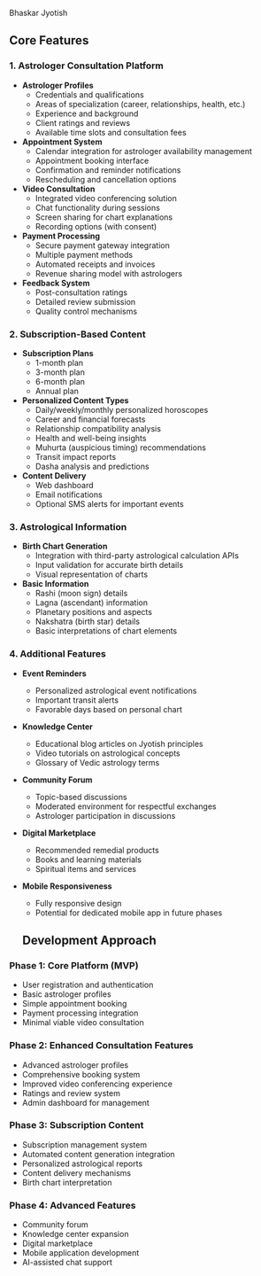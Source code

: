 Bhaskar Jyotish

## Core Features

### 1. Astrologer Consultation Platform

- **Astrologer Profiles**
  - Credentials and qualifications
  - Areas of specialization (career, relationships, health, etc.)
  - Experience and background
  - Client ratings and reviews
  - Available time slots and consultation fees
- **Appointment System**
  - Calendar integration for astrologer availability management
  - Appointment booking interface
  - Confirmation and reminder notifications
  - Rescheduling and cancellation options
- **Video Consultation**
  - Integrated video conferencing solution
  - Chat functionality during sessions
  - Screen sharing for chart explanations
  - Recording options (with consent)
- **Payment Processing**
  - Secure payment gateway integration
  - Multiple payment methods
  - Automated receipts and invoices
  - Revenue sharing model with astrologers
- **Feedback System**
  - Post-consultation ratings
  - Detailed review submission
  - Quality control mechanisms

### 2. Subscription-Based Content

- **Subscription Plans**
  - 1-month plan
  - 3-month plan
  - 6-month plan
  - Annual plan
- **Personalized Content Types**
  - Daily/weekly/monthly personalized horoscopes
  - Career and financial forecasts
  - Relationship compatibility analysis
  - Health and well-being insights
  - Muhurta (auspicious timing) recommendations
  - Transit impact reports
  - Dasha analysis and predictions
- **Content Delivery**
  - Web dashboard
  - Email notifications
  - Optional SMS alerts for important events

### 3. Astrological Information

- **Birth Chart Generation**
  - Integration with third-party astrological calculation APIs
  - Input validation for accurate birth details
  - Visual representation of charts
- **Basic Information**
  - Rashi (moon sign) details
  - Lagna (ascendant) information
  - Planetary positions and aspects
  - Nakshatra (birth star) details
  - Basic interpretations of chart elements

### 4. Additional Features

- **Event Reminders**
  - Personalized astrological event notifications
  - Important transit alerts
  - Favorable days based on personal chart
- **Knowledge Center**
  - Educational blog articles on Jyotish principles
  - Video tutorials on astrological concepts
  - Glossary of Vedic astrology terms
- **Community Forum**
  - Topic-based discussions
  - Moderated environment for respectful exchanges
  - Astrologer participation in discussions
- **Digital Marketplace**
  - Recommended remedial products
  - Books and learning materials
  - Spiritual items and services
- **Mobile Responsiveness**

  - Fully responsive design
  - Potential for dedicated mobile app in future phases

  ## Development Approach

### Phase 1: Core Platform (MVP)

- User registration and authentication
- Basic astrologer profiles
- Simple appointment booking
- Payment processing integration
- Minimal viable video consultation

### Phase 2: Enhanced Consultation Features

- Advanced astrologer profiles
- Comprehensive booking system
- Improved video conferencing experience
- Ratings and review system
- Admin dashboard for management

### Phase 3: Subscription Content

- Subscription management system
- Automated content generation integration
- Personalized astrological reports
- Content delivery mechanisms
- Birth chart interpretation

### Phase 4: Advanced Features

- Community forum
- Knowledge center expansion
- Digital marketplace
- Mobile application development
- AI-assisted chat support
